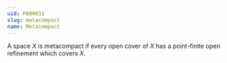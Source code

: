 ```yaml
---
uid: P000031
slug: metacompact
name: Metacompact
---
```

A space $X$ is metacompact if every open cover of $X$ has a point-finite open refinement which covers $X$.

